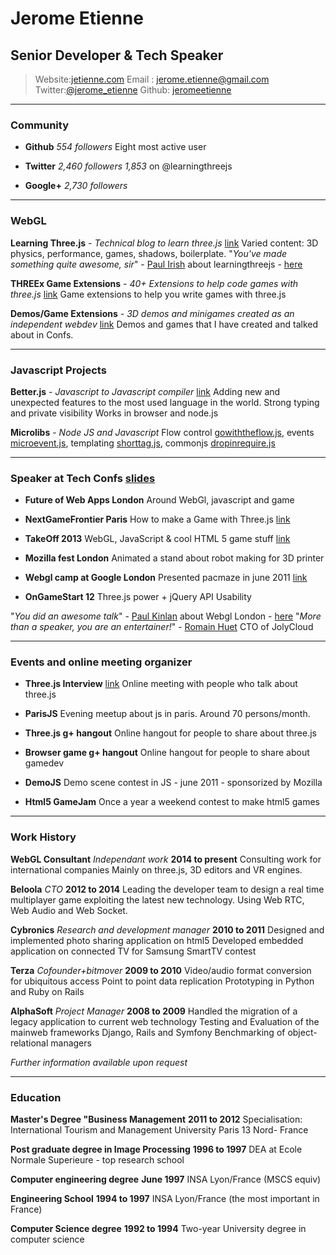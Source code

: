 # Jerome Etienne

## Senior Developer & Tech Speaker 
  
> Website:[jetienne.com](http://jetienne.com)
> Email : [jerome.etienne@gmail.com](mailto:jerome.etienne@gmail.com)
> Twitter:[@jerome_etienne](http://twitter.com/jerome_etienne)
> Github: [jeromeetienne](http://github.com/jeromeetienne)

------

### Community 


 * **Github**  *554 followers*
	Eight most active user 


 * **Twitter**  *2,460 followers*
    *1,853* on @learningthreejs
	

 * **Google+** *2,730 followers* 
	

------

### WebGL

**Learning Three.js** - *Technical blog to learn three.js* [link](http://learningthreejs.com)
	Varied content: 3D physics, performance, games, shadows, boilerplate.
	"*You've made something quite awesome, sir*" - [Paul Irish](http://www.paulirish.com/) about learningthreejs - [here](https://twitter.com/paul_irish/status/127490017693138944) 

**THREEx Game Extensions** - *40+ Extensions to help code games with three.js* [link](http://www.threejsgames.com/extensions/)
	Game extensions to help you write games with three.js

**Demos/Game Extensions** - *3D demos and minigames created as an independent webdev* [link](http://jeromeetienne.github.io/stellar7/)
	Demos and games that I have created and talked about in Confs.

------

### Javascript Projects

**Better.js** - *Javascript to Javascript compiler* [link](http://betterjs.org/)
	Adding new and unexpected features to the most used language in the world. 
	Strong typing and private visibility 
	Works in browser and node.js

**Microlibs** - *Node JS and Javascript* 
	Flow control [gowiththeflow.js](https://github.com/jeromeetienne/gowiththeflow.js), events [microevent.js](https://github.com/jeromeetienne/microevent.js), templating [shorttag.js](https://github.com/jeromeetienne/shorttag.js), commonjs [dropinrequire.js](https://github.com/jeromeetienne/dropinrequire.js) 
	 

------

### Speaker at Tech Confs [slides](http://jeromeetienne.github.io/slides/)

* **Future of Web Apps London**
	Around WebGl, javascript and game 

* **NextGameFrontier Paris**
	How to make a Game with Three.js [link](https://www.youtube.com/watch?v=45x4KyRL5Uc)

* **TakeOff 2013**
	WebGL, JavaScript & cool HTML 5 game stuff [link](https://www.youtube.com/watch?v=LDjPuiV5tUU)

* **Mozilla fest London**
    Animated a stand about robot making for 3D printer 

* **Webgl camp at Google London**
	Presented pacmaze in june 2011 [link](https://www.youtube.com/watch?v=rXl7gOK0VfE) 

* **OnGameStart 12**
	Three.js power + jQuery API Usability

"*You did an awesome talk*" - [Paul Kinlan](https://plus.google.com/+PaulKinlan/posts) about Webgl London - [here](https://plus.google.com/photos/+JeromeEtienne/albums/5629217753475409905/5629217757602441634?pid=5629217757602441634&oid=102848659911729905069) 
"*More than a speaker, you are an entertainer!*" - [Romain Huet](https://twitter.com/romainhuet) CTO of JolyCloud

------

### Events and online meeting organizer 

* **Three.js Interview** [link](https://www.youtube.com/watch?v=5pdxh9pjKzQ)
    Online meeting with people who talk about three.js

* **ParisJS** 
    Evening meetup about js in paris. Around 70 persons/month. 

* **Three.js g+ hangout** 
    Online hangout for people to share about three.js

* **Browser game g+ hangout** 
    Online hangout for people to share about gamedev

* **DemoJS** 
    Demo scene contest in JS - june 2011 - sponsorized by Mozilla

* **Html5 GameJam** 
    Once a year a weekend contest to make html5 games

------

### Work History  

**WebGL Consultant** *Independant work* __2014 to present__
    Consulting work for international companies 
    Mainly on three.js, 3D editors and VR engines.  

**Beloola** *CTO* __2012 to 2014__
	Leading the developer team to design a real time multiplayer game exploiting the latest new technology. 
	Using Web RTC, Web Audio and Web Socket. 

**Cybronics** *Research and development manager* __2010 to 2011__
	Designed and implemented photo sharing application on html5
	Developed embedded application on connected TV for Samsung SmartTV contest

**Terza** *Cofounder+bitmover* __2009 to 2010__
	Video/audio format conversion for ubiquitous access
	Point to point data replication
	Prototyping in Python and Ruby on Rails 

**AlphaSoft** *Project Manager* __2008 to 2009__
	Handled the migration of a legacy application to current web technology 
	Testing and Evaluation of the mainweb frameworks Django, Rails and Symfony 
	Benchmarking of object-relational managers 

*Further information available upon request*

<!--
**Redline Distribution** *Web Application Developer* __2008__
	Wrote a versatile Java EE based, database-driven, e-commerce system for the real time sale, processing and shipping of products available from external distributors such as Baker-Taylor and DeepDiscount.
	The system interfaced with external distributors to ensure current inventory, status and price and used AJAX rich components to improve usability, convenience and efficiency.
	**Technical Environment** JBoss, Seam, MySQL, Hibernate, JSF, RichFaces, EJB.
-->

------

### Education

**Master's Degree "Business Management** **2011 to 2012**
        Specialisation: International Tourism and Management
        University Paris 13 Nord- France
  
  
**Post graduate degree in Image Processing** __1996 to 1997__
	DEA at Ecole Normale Superieure - top research school 

**Computer engineering degree** __June 1997__
	INSA Lyon/France (MSCS equiv) 

**Engineering School** __1994 to 1997__
	INSA Lyon/France (the most important in France) 

**Computer Science degree** __1992 to 1994__
	Two-year University degree in computer science
        
        
